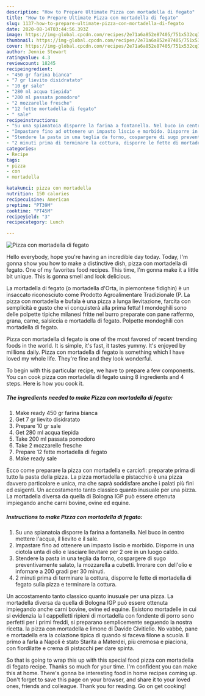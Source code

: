 ```yaml
---
description: "How to Prepare Ultimate Pizza con mortadella di fegato"
title: "How to Prepare Ultimate Pizza con mortadella di fegato"
slug: 1137-how-to-prepare-ultimate-pizza-con-mortadella-di-fegato
date: 2020-08-14T03:44:56.393Z
image: https://img-global.cpcdn.com/recipes/2e71a6a852e87405/751x532cq70/pizza-con-mortadella-di-fegato-recipe-main-photo.jpg
thumbnail: https://img-global.cpcdn.com/recipes/2e71a6a852e87405/751x532cq70/pizza-con-mortadella-di-fegato-recipe-main-photo.jpg
cover: https://img-global.cpcdn.com/recipes/2e71a6a852e87405/751x532cq70/pizza-con-mortadella-di-fegato-recipe-main-photo.jpg
author: Jennie Stewart
ratingvalue: 4.3
reviewcount: 18245
recipeingredient:
- "450 gr farina bianca"
- "7 gr lievito disidratato"
- "10 gr sale"
- "280 ml acqua tiepida"
- "200 ml passata pomodoro"
- "2 mozzarelle fresche"
- "12 fette mortadella di fegato"
- " sale"
recipeinstructions:
- "Su una spianatoia disporre la farina a fontanella. Nel buco in centro mettere l&#39;acqua, il lievito e il sale."
- "Impastare fino ad ottenere un impasto liscio e morbido. Disporre in una ciotola unta di olio e lasciare lievitare per 2 ore in un luogo caldo."
- "Stendere la pasta in una teglia da forno, cospargere di sugo preventivamente salato, la mozzarella a cubetti. Irrorare con dell&#39;olio e infornare a 200 gradi per 30 minuti."
- "2 minuti prima di terminare la cottura, disporre le fette di mortadella di fegato sulla pizza e terminare la cottura."
categories:
- Recipe
tags:
- pizza
- con
- mortadella

katakunci: pizza con mortadella 
nutrition: 150 calories
recipecuisine: American
preptime: "PT39M"
cooktime: "PT45M"
recipeyield: "3"
recipecategory: Lunch

---
```



![Pizza con mortadella di fegato](https://img-global.cpcdn.com/recipes/2e71a6a852e87405/751x532cq70/pizza-con-mortadella-di-fegato-recipe-main-photo.jpg)

Hello everybody, hope you're having an incredible day today. Today, I'm gonna show you how to make a distinctive dish, pizza con mortadella di fegato. One of my favorites food recipes. This time, I'm gonna make it a little bit unique. This is gonna smell and look delicious.

La mortadella di fegato (o mortadella d&#39;Orta, in piemontese fidighin) è un insaccato riconosciuto come Prodotto Agroalimentare Tradizionale (P. La pizza con mortadella e bufala è una pizza a lunga lievitazione, farcita con semplicità e gusto che vi conquisterà alla prima fetta! I mondeghili sono delle polpette tipiche milanesi fritte nel burro preparate con pane raffermo, grana, carne, salsiccia e mortadella di fegato. Polpette mondeghili con mortadella di fegato.

Pizza con mortadella di fegato is one of the most favored of recent trending foods in the world. It is simple, it's fast, it tastes yummy. It's enjoyed by millions daily. Pizza con mortadella di fegato is something which I have loved my whole life. They're fine and they look wonderful.


To begin with this particular recipe, we have to prepare a few components. You can cook pizza con mortadella di fegato using 8 ingredients and 4 steps. Here is how you cook it.

<!--inarticleads1-->

##### The ingredients needed to make Pizza con mortadella di fegato:

1. Make ready 450 gr farina bianca
1. Get 7 gr lievito disidratato
1. Prepare 10 gr sale
1. Get 280 ml acqua tiepida
1. Take 200 ml passata pomodoro
1. Take 2 mozzarelle fresche
1. Prepare 12 fette mortadella di fegato
1. Make ready  sale


Ecco come preparare la pizza con mortadella e carciofi: preparate prima di tutto la pasta della pizza. La pizza mortadella e pistacchio è una pizza davvero particolare e unica, ma che saprà soddisfare anche i palati più fini ed esigenti. Un accostamento tanto classico quanto inusuale per una pizza. La mortadella diversa da quella di Bologna IGP può essere ottenuta impiegando anche carni bovine, ovine ed equine. 

<!--inarticleads2-->

##### Instructions to make Pizza con mortadella di fegato:

1. Su una spianatoia disporre la farina a fontanella. Nel buco in centro mettere l&#39;acqua, il lievito e il sale.
1. Impastare fino ad ottenere un impasto liscio e morbido. Disporre in una ciotola unta di olio e lasciare lievitare per 2 ore in un luogo caldo.
1. Stendere la pasta in una teglia da forno, cospargere di sugo preventivamente salato, la mozzarella a cubetti. Irrorare con dell&#39;olio e infornare a 200 gradi per 30 minuti.
1. 2 minuti prima di terminare la cottura, disporre le fette di mortadella di fegato sulla pizza e terminare la cottura.


Un accostamento tanto classico quanto inusuale per una pizza. La mortadella diversa da quella di Bologna IGP può essere ottenuta impiegando anche carni bovine, ovine ed equine. Esistono mortadelle in cui si evidenzia la I cappelletti ripieni di mortadella con fondente di porro sono perfetti per i primi freddi, si preparano semplicemente seguendo la nostra ricetta. la pizza con mortadella e limone di Davide Civitiello. No vabbé, pane e mortadella era la colazione tipica di quando si faceva filone a scuola. Il primo a farla a Napoli è stato Starita a Materdei, più cremosa e piaciona, con fiordilatte e crema di pistacchi per dare spinta. 

So that is going to wrap this up with this special food pizza con mortadella di fegato recipe. Thanks so much for your time. I'm confident you can make this at home. There's gonna be interesting food in home recipes coming up. Don't forget to save this page on your browser, and share it to your loved ones, friends and colleague. Thank you for reading. Go on get cooking!
